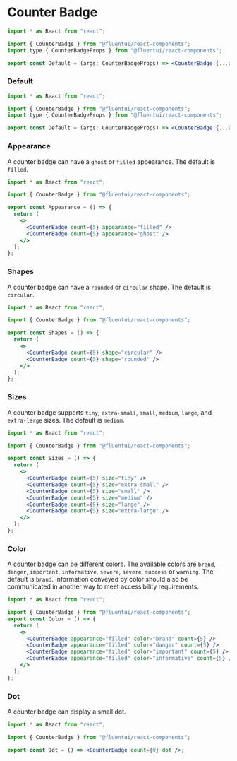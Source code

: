 # Counter Badge

```jsx
import * as React from "react";

import { CounterBadge } from "@fluentui/react-components";
import type { CounterBadgeProps } from "@fluentui/react-components";

export const Default = (args: CounterBadgeProps) => <CounterBadge {...args} />;
```

### Default

```jsx
import * as React from "react";

import { CounterBadge } from "@fluentui/react-components";
import type { CounterBadgeProps } from "@fluentui/react-components";

export const Default = (args: CounterBadgeProps) => <CounterBadge {...args} />;
```

### Appearance

A counter badge can have a `ghost` or `filled` appearance. The default is `filled`.

```jsx
import * as React from "react";

import { CounterBadge } from "@fluentui/react-components";

export const Appearance = () => {
  return (
    <>
      <CounterBadge count={5} appearance="filled" />
      <CounterBadge count={5} appearance="ghost" />
    </>
  );
};
```

### Shapes

A counter badge can have a `rounded` or `circular` shape. The default is `circular`.

```jsx
import * as React from "react";

import { CounterBadge } from "@fluentui/react-components";

export const Shapes = () => {
  return (
    <>
      <CounterBadge count={5} shape="circular" />
      <CounterBadge count={5} shape="rounded" />
    </>
  );
};
```

### Sizes

A counter badge supports `tiny`, `extra-small`, `small`, `medium`, `large`, and `extra-large` sizes. The default is `medium`.

```jsx
import * as React from "react";

import { CounterBadge } from "@fluentui/react-components";

export const Sizes = () => {
  return (
    <>
      <CounterBadge count={5} size="tiny" />
      <CounterBadge count={5} size="extra-small" />
      <CounterBadge count={5} size="small" />
      <CounterBadge count={5} size="medium" />
      <CounterBadge count={5} size="large" />
      <CounterBadge count={5} size="extra-large" />
    </>
  );
};
```

### Color

A counter badge can be different colors. The available colors are `brand`, `danger`, `important`, `informative`, `severe`, `severe`, `success` or `warning`. The default is `brand`. Information conveyed by color should also be communicated in another way to meet accessibility requirements.

```jsx
import * as React from "react";

import { CounterBadge } from "@fluentui/react-components";
export const Color = () => {
  return (
    <>
      <CounterBadge appearance="filled" color="brand" count={5} />
      <CounterBadge appearance="filled" color="danger" count={5} />
      <CounterBadge appearance="filled" color="important" count={5} />
      <CounterBadge appearance="filled" color="informative" count={5} />
    </>
  );
};
```

### Dot

A counter badge can display a small dot.

```jsx
import * as React from "react";

import { CounterBadge } from "@fluentui/react-components";

export const Dot = () => <CounterBadge count={0} dot />;
```